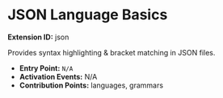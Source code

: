 # JSON Language Basics

**Extension ID:** json

Provides syntax highlighting & bracket matching in JSON files.

* **Entry Point:** `N/A`
* **Activation Events:** N/A
* **Contribution Points:** languages, grammars
